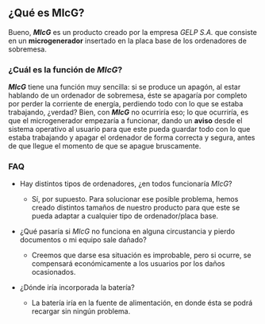 ## ¿Qué es MIcG?

Bueno, _**MIcG**_ es un producto creado por la empresa _GELP S.A._ que consiste en un **microgenerador** insertado en la placa base de los ordenadores de sobremesa.

### ¿Cuál es la función de _MIcG_?

_**MIcG**_ tiene una función muy sencilla: si se produce un apagón, al estar hablando de un ordenador de sobremesa, éste se apagaría por completo por perder la corriente de energía, perdiendo todo con lo que se estaba trabajando, ¿verdad? Bien, con _**MIcG**_ no ocurriría eso; lo que ocurriría, es que el microgenerador empezaría a funcionar, dando un **aviso** desde el sistema operativo al usuario para que este pueda guardar todo con lo que estaba trabajando y apagar el ordenador de forma correcta y segura, antes de que llegue el momento de que se apague bruscamente.

### FAQ

- Hay distintos tipos de ordenadores, ¿en todos funcionaría _MIcG_?

  - Sí, por supuesto. Para solucionar ese posible problema, hemos creado distintos tamaños de nuestro producto para que este se pueda adaptar a cualquier tipo de ordenador/placa base.

- ¿Qué pasaría si _MIcG_ no funciona en alguna circustancia y pierdo documentos o mi equipo sale dañado?

  - Creemos que darse esa situación es improbable, pero si ocurre, se compensará económicamente a los usuarios por los daños ocasionados.

- ¿Dónde iría incorporada la batería?

  - La batería iría en la fuente de alimentación, en donde ésta se podrá recargar sin ningún problema.

